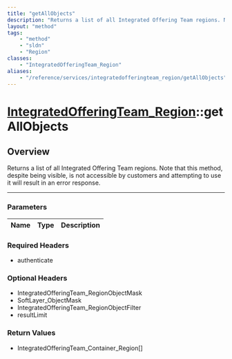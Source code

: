 ```yaml
---
title: "getAllObjects"
description: "Returns a list of all Integrated Offering Team regions. Note that this method, despite being visible, is not accessible... "
layout: "method"
tags:
    - "method"
    - "sldn"
    - "Region"
classes:
    - "IntegratedOfferingTeam_Region"
aliases:
    - "/reference/services/integratedofferingteam_region/getAllObjects"
---
```

# [IntegratedOfferingTeam_Region](/reference/services/IntegratedOfferingTeam_Region)::getAllObjects




## Overview 
Returns a list of all Integrated Offering Team regions. Note that this method, despite being visible, is not accessible by customers and attempting to use it will result in an error response. 

-----

### Parameters 
|Name | Type | Description |
| --- | --- | --- |


### Required Headers
* authenticate


### Optional Headers
* IntegratedOfferingTeam_RegionObjectMask
* SoftLayer_ObjectMask
* IntegratedOfferingTeam_RegionObjectFilter
* resultLimit

### Return Values
* IntegratedOfferingTeam_Container_Region[]




